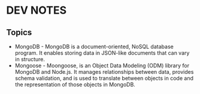 # DEV NOTES

## Topics

- MongoDB - MongoDB is a document-oriented, NoSQL database program. It enables storing data in JSON-like documents that can vary in structure.
- Mongoose - Moongoose, is an Object Data Modeling (ODM) library for MongoDB and Node.js. It manages relationships between data, provides schema validation, and is used to translate between objects in code and the representation of those objects in MongoDB.

